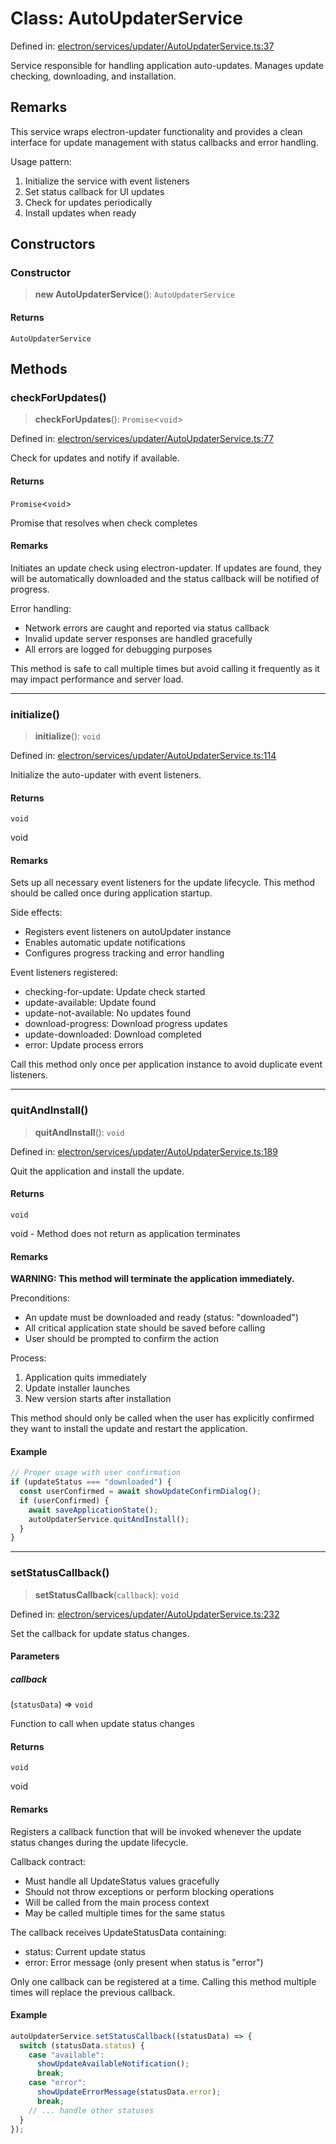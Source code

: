 # Class: AutoUpdaterService

Defined in: [electron/services/updater/AutoUpdaterService.ts:37](https://github.com/Nick2bad4u/Uptime-Watcher/blob/3cce0c3b352c8390536ca3c7399ece50a05faf18/electron/services/updater/AutoUpdaterService.ts#L37)

Service responsible for handling application auto-updates.
Manages update checking, downloading, and installation.

## Remarks

This service wraps electron-updater functionality and provides a clean
interface for update management with status callbacks and error handling.

Usage pattern:
1. Initialize the service with event listeners
2. Set status callback for UI updates
3. Check for updates periodically
4. Install updates when ready

## Constructors

### Constructor

> **new AutoUpdaterService**(): `AutoUpdaterService`

#### Returns

`AutoUpdaterService`

## Methods

### checkForUpdates()

> **checkForUpdates**(): `Promise`\<`void`\>

Defined in: [electron/services/updater/AutoUpdaterService.ts:77](https://github.com/Nick2bad4u/Uptime-Watcher/blob/3cce0c3b352c8390536ca3c7399ece50a05faf18/electron/services/updater/AutoUpdaterService.ts#L77)

Check for updates and notify if available.

#### Returns

`Promise`\<`void`\>

Promise that resolves when check completes

#### Remarks

Initiates an update check using electron-updater. If updates are found,
they will be automatically downloaded and the status callback will be
notified of progress.

Error handling:
- Network errors are caught and reported via status callback
- Invalid update server responses are handled gracefully
- All errors are logged for debugging purposes

This method is safe to call multiple times but avoid calling it
frequently as it may impact performance and server load.

***

### initialize()

> **initialize**(): `void`

Defined in: [electron/services/updater/AutoUpdaterService.ts:114](https://github.com/Nick2bad4u/Uptime-Watcher/blob/3cce0c3b352c8390536ca3c7399ece50a05faf18/electron/services/updater/AutoUpdaterService.ts#L114)

Initialize the auto-updater with event listeners.

#### Returns

`void`

void

#### Remarks

Sets up all necessary event listeners for the update lifecycle.
This method should be called once during application startup.

Side effects:
- Registers event listeners on autoUpdater instance
- Enables automatic update notifications
- Configures progress tracking and error handling

Event listeners registered:
- checking-for-update: Update check started
- update-available: Update found
- update-not-available: No updates found
- download-progress: Download progress updates
- update-downloaded: Download completed
- error: Update process errors

Call this method only once per application instance to avoid
duplicate event listeners.

***

### quitAndInstall()

> **quitAndInstall**(): `void`

Defined in: [electron/services/updater/AutoUpdaterService.ts:189](https://github.com/Nick2bad4u/Uptime-Watcher/blob/3cce0c3b352c8390536ca3c7399ece50a05faf18/electron/services/updater/AutoUpdaterService.ts#L189)

Quit the application and install the update.

#### Returns

`void`

void - Method does not return as application terminates

#### Remarks

**WARNING: This method will terminate the application immediately.**

Preconditions:
- An update must be downloaded and ready (status: "downloaded")
- All critical application state should be saved before calling
- User should be prompted to confirm the action

Process:
1. Application quits immediately
2. Update installer launches
3. New version starts after installation

This method should only be called when the user has explicitly
confirmed they want to install the update and restart the application.

#### Example

```typescript
// Proper usage with user confirmation
if (updateStatus === "downloaded") {
  const userConfirmed = await showUpdateConfirmDialog();
  if (userConfirmed) {
    await saveApplicationState();
    autoUpdaterService.quitAndInstall();
  }
}
```

***

### setStatusCallback()

> **setStatusCallback**(`callback`): `void`

Defined in: [electron/services/updater/AutoUpdaterService.ts:232](https://github.com/Nick2bad4u/Uptime-Watcher/blob/3cce0c3b352c8390536ca3c7399ece50a05faf18/electron/services/updater/AutoUpdaterService.ts#L232)

Set the callback for update status changes.

#### Parameters

##### callback

(`statusData`) => `void`

Function to call when update status changes

#### Returns

`void`

void

#### Remarks

Registers a callback function that will be invoked whenever the update
status changes during the update lifecycle.

Callback contract:
- Must handle all UpdateStatus values gracefully
- Should not throw exceptions or perform blocking operations
- Will be called from the main process context
- May be called multiple times for the same status

The callback receives UpdateStatusData containing:
- status: Current update status
- error: Error message (only present when status is "error")

Only one callback can be registered at a time. Calling this method
multiple times will replace the previous callback.

#### Example

```typescript
autoUpdaterService.setStatusCallback((statusData) => {
  switch (statusData.status) {
    case "available":
      showUpdateAvailableNotification();
      break;
    case "error":
      showUpdateErrorMessage(statusData.error);
      break;
    // ... handle other statuses
  }
});
```
